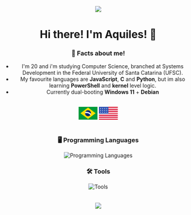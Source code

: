 ![](https://komarev.com/ghpvc/?username=aquillesf&style=flat&color=grey)

# Hi there! I'm Aquiles! 👋

### 🤔 Facts about me!

- I'm 20 and i'm studying Computer Science, branched at Systems Development in the Federal University of Santa Catarina (UFSC).
- My favourite languages are **JavaScript**, **C** and **Python**, but im also learning **PowerShell** and **kernel** level logic.
- Currently dual-booting **Windows 11** + **Debian**
<br>

<div>
 <img width="50" src="/assets/BR.svg">
 <img width="50" src="/assets/US.svg">
</div>
<br>

### 🖥️ Programming Languages
![Programming Languages](https://go-skill-icons.vercel.app/api/icons?i=bash,powershell,cs,cpp,py,lua,nodejs,html,css,js,postgresql,bootstrap,php&perline=13)

### 🛠️ Tools
![Tools](https://go-skill-icons.vercel.app/api/icons?i=windows,linux,github,git,arduino,visualstudio,vscode,virtualbox,robloxstudio,canva&perline=13)


<br>

<html align="center">
  <div align="center">
     <img height=180px align="center" src="https://github-readme-stats.vercel.app/api?username=aquiles&show_icons=true&theme=dark#gh-dark-mode-only">
  </div>
</html>

<br>
